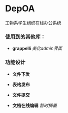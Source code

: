 DepOA
=====

工物系学生组织在线办公系统

### 使用到的其他库：

* **grappelli**  *美化admin界面*


### 功能设计

* **文件下发**

* **表格发布**

* **文件提交**

* **文档在线编辑** *暂时搁置*